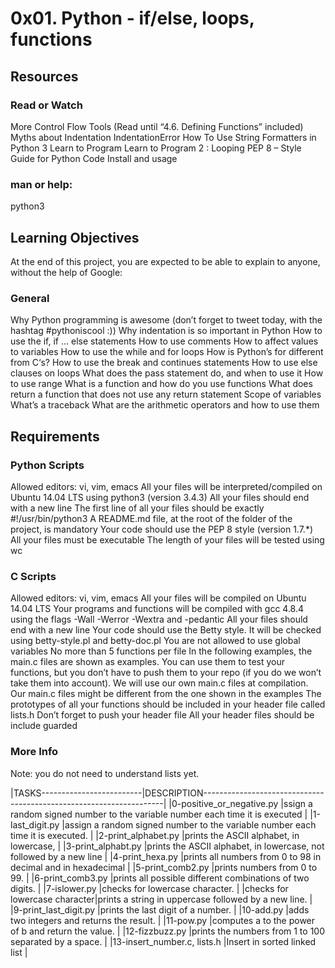 # 0x01. Python - if/else, loops, functions

## Resources

### Read or Watch
More Control Flow Tools (Read until “4.6. Defining Functions” included)
Myths about Indentation
IndentationError
How To Use String Formatters in Python 3
Learn to Program
Learn to Program 2 : Looping
PEP 8 – Style Guide for Python Code
Install and usage

### man or help:
python3

## Learning Objectives
At the end of this project, you are expected to be able to explain to anyone, without the help of Google:

### General
Why Python programming is awesome (don’t forget to tweet today, with the hashtag #pythoniscool :))
Why indentation is so important in Python
How to use the if, if ... else statements
How to use comments
How to affect values to variables
How to use the while and for loops
How is Python’s for different from C‘s?
How to use the break and continues statements
How to use else clauses on loops
What does the pass statement do, and when to use it
How to use range
What is a function and how do you use functions
What does return a function that does not use any return statement
Scope of variables
What’s a traceback
What are the arithmetic operators and how to use them

## Requirements

### Python Scripts
Allowed editors: vi, vim, emacs
All your files will be interpreted/compiled on Ubuntu 14.04 LTS using python3 (version 3.4.3)
All your files should end with a new line
The first line of all your files should be exactly #!/usr/bin/python3
A README.md file, at the root of the folder of the project, is mandatory
Your code should use the PEP 8 style (version 1.7.*)
All your files must be executable
The length of your files will be tested using wc

### C Scripts
Allowed editors: vi, vim, emacs
All your files will be compiled on Ubuntu 14.04 LTS
Your programs and functions will be compiled with gcc 4.8.4 using the flags -Wall -Werror -Wextra and -pedantic
All your files should end with a new line
Your code should use the Betty style. It will be checked using betty-style.pl and betty-doc.pl
You are not allowed to use global variables
No more than 5 functions per file
In the following examples, the main.c files are shown as examples. You can use them to test your functions, but you don’t have to push them to your repo (if you do we won’t take them into account). We will use our own main.c files at compilation. Our main.c files might be different from the one shown in the examples
The prototypes of all your functions should be included in your header file called lists.h
Don’t forget to push your header file
All your header files should be include guarded

### More Info
Note: you do not need to understand lists yet.

|TASKS-------------------------|DESCRIPTION--------------------------------------------------------------------|
|0-positive_or_negative.py     |ssign a random signed number to the variable number each time it is executed   |
|1-last_digit.py               |assign a random signed number to the variable number each time it is executed. |
|2-print_alphabet.py           |prints the ASCII alphabet, in lowercase,                                       |
|3-print_alphabt.py            |prints the ASCII alphabet, in lowercase, not followed by a new line            |
|4-print_hexa.py               |prints all numbers from 0 to 98 in decimal and in hexadecimal                  |
|5-print_comb2.py              |prints numbers from 0 to 99.                                                   |
|6-print_comb3.py              |prints all possible different combinations of two digits.                      |
|7-islower.py                  |checks for lowercase character.                                                |
|checks for lowercase character|prints a string in uppercase followed by a new line.                           |
|9-print_last_digit.py         |prints the last digit of a number.                                             |
|10-add.py                     |adds two integers and returns the result.                                      |
|11-pow.py                     |computes a to the power of b and return the value.                             |
|12-fizzbuzz.py                |prints the numbers from 1 to 100 separated by a space.                         |
|13-insert_number.c, lists.h   |Insert in sorted linked list                                                   |